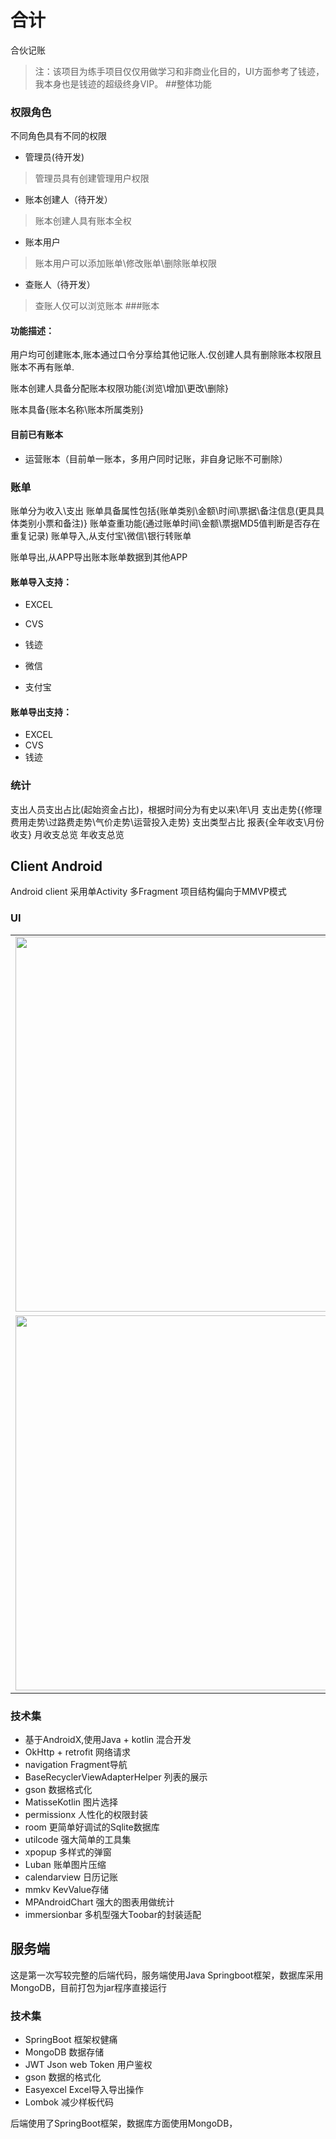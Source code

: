 # 合计
合伙记账
> 注：该项目为练手项目仅仅用做学习和非商业化目的，UI方面参考了钱迹，我本身也是钱迹的超级终身VIP。
##整体功能



### 权限角色

不同角色具有不同的权限

* 管理员(待开发)
> 管理员具有创建管理用户权限
* 账本创建人（待开发）
> 账本创建人具有账本全权
* 账本用户
> 账本用户可以添加账单\修改账单\删除账单权限
* 查账人（待开发）
>查账人仅可以浏览账本
###账本

#### 功能描述：

用户均可创建账本,账本通过口令分享给其他记账人.仅创建人具有删除账本权限且账本不再有账单.

账本创建人具备分配账本权限功能{浏览\增加\更改\删除}

账本具备{账本名称\账本所属类别}

#### 目前已有账本

* 运营账本（目前单一账本，多用户同时记账，非自身记账不可删除）

### 账单
账单分为收入\支出
账单具备属性包括{账单类别\金额\时间\票据\备注信息(更具具体类别小票和备注)}
账单查重功能(通过账单时间\金额\票据MD5值判断是否存在重复记录)
账单导入,从支付宝\微信\银行转账单

账单导出,从APP导出账本账单数据到其他APP

#### 账单导入支持：

* EXCEL
* CVS

* 钱迹 
* 微信
* 支付宝
#### 账单导出支持：

* EXCEL
* CVS
* 钱迹 



### 统计
支出人员支出占比(起始资金占比)，根据时间分为有史以来\年\月
支出走势{{修理费用走势\过路费走势\气价走势\运营投入走势}
支出类型占比
报表{全年收支\月份收支}
月收支总览
年收支总览

## Client Android

Android client 采用单Activity 多Fragment 项目结构偏向于MMVP模式

### UI

<table>
    <tr>
        <td><img src="https://user-images.githubusercontent.com/10151414/120281819-02348980-c2ec-11eb-9171-4a32c1609fd5.jpeg" width="500" height="600" /></td>
        <td><img src="https://user-images.githubusercontent.com/10151414/120281838-0791d400-c2ec-11eb-8ad4-1601b4de1694.jpeg" width="500" height="600" /></td>
    </tr>
    <tr>
        <td><img src="https://user-images.githubusercontent.com/10151414/120281860-0e204b80-c2ec-11eb-8d8d-a1e0fd04bab3.jpeg" width="500" height="600" /></td>
        <td> <img src="https://user-images.githubusercontent.com/10151414/120281866-0fea0f00-c2ec-11eb-9c93-f2172c3c76eb.jpeg" width="500" height="600" /></td>
        <td><img src="https://user-images.githubusercontent.com/10151414/120281869-111b3c00-c2ec-11eb-9454-2330cca7897a.jpeg" width="500" height="600" /></td>
    </tr>
</table>


### 技术集
*   基于AndroidX,使用Java + kotlin 混合开发
*   OkHttp + retrofit 网络请求
*   navigation Fragment导航
*   BaseRecyclerViewAdapterHelper 列表的展示
*   gson 数据格式化
*   MatisseKotlin 图片选择
*   permissionx 人性化的权限封装
*   room 更简单好调试的Sqlite数据库
*   utilcode 强大简单的工具集
*   xpopup 多样式的弹窗
*   Luban 账单图片压缩
*   calendarview 日历记账
*   mmkv  KevValue存储
*   MPAndroidChart 强大的图表用做统计
*   immersionbar 多机型强大Toobar的封装适配

## 服务端

这是第一次写较完整的后端代码，服务端使用Java Springboot框架，数据库采用MongoDB，目前打包为jar程序直接运行

### 技术集
*   SpringBoot 框架权健痛
*   MongoDB 数据存储
*   JWT  Json web Token 用户鉴权
*   gson  数据的格式化
*   Easyexcel Excel导入导出操作
*   Lombok 减少样板代码

后端使用了SpringBoot框架，数据库方面使用MongoDB，
